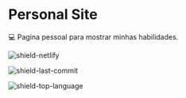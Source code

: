 # Personal Site

💻 Pagina pessoal para mostrar minhas habilidades.

![shield-netlify](https://img.shields.io/netlify/bc29d4b4-9538-4c29-8089-93f73f410ea6?style=for-the-badge)

![shield-last-commit](https://img.shields.io/github/last-commit/pauloruan/personal-site?style=for-the-badge)

![shield-top-language](https://img.shields.io/github/languages/top/pauloruan/personal-site?style=for-the-badge)
